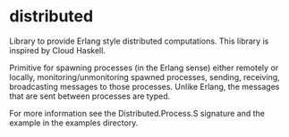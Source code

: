 # distributed
Library to provide Erlang style distributed computations. This library is inspired by Cloud Haskell.

Primitive for spawning processes (in the Erlang sense) either remotely or locally, monitoring/unmonitoring spawned processes, sending, 
receiving, broadcasting messages to those processes. Unlike Erlang, the messages that are sent between processes are typed.

For more information see the Distributed.Process.S signature and the example in the examples directory.
